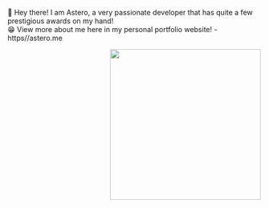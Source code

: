 💬 Hey there! I am Astero, a very passionate developer that has quite a few prestigious awards on my hand! 
<br>
😁 View more about me here in my personal portfolio website! - https//astero.me

<img align="right" width="300" height="300" src="https://i.imgur.com/Q0CsYvz.png0">
